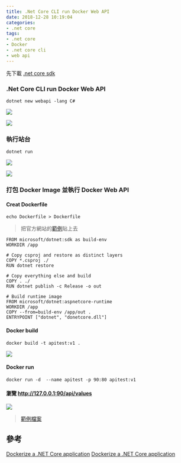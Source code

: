 ```yaml
---
title: .Net Core CLI run Docker Web API
date: 2018-12-28 10:19:04
categories:
- .net core
tags:
- .net core
- Docker
- .net core cli
- web api
---
```


先下載 [.net core sdk](https://dotnet.microsoft.com/download)

### .Net Core CLI run Docker Web API
```
dotnet new webapi -lang C#
```
![](https://i.imgur.com/Cl6NlP2.png)

![](https://i.imgur.com/hmUgDAO.png)

### 執行站台
```
dotnet run
```
![](https://i.imgur.com/ZeOSddd.png)

![](https://i.imgur.com/97j7YQL.png)


### 打包 Docker Image 並執行 Docker Web API

#### Creat Dockerfile

```
echo Dockerfile > Dockerfile
```

 > 把官方網站的[範例](https://docs.docker.com/engine/examples/dotnetcore/)貼上去
```
FROM microsoft/dotnet:sdk as build-env
WORKDIR /app

# Copy csproj and restore as distinct layers
COPY *.csproj ./
RUN dotnet restore

# Copy everything else and build
COPY . ./
RUN dotnet publish -c Release -o out

# Build runtime image
FROM microsoft/dotnet:aspnetcore-runtime
WORKDIR /app
COPY --from=build-env /app/out .
ENTRYPOINT ["dotnet", "donetcore.dll"]
```

#### Docker build 

```
docker build -t apitest:v1 .
```
![](https://i.imgur.com/iN1NrFT.png)

#### Docker run
```
docker run -d  --name apitest -p 90:80 apitest:v1
```
#### 瀏覽 http://127.0.0.1:90/api/values

![](https://i.imgur.com/BfEQqZn.png)


> [範例檔案](https://github.com/ste5022424/donetcorewebapi)

## 參考
[Dockerize a .NET Core application](https://docs.microsoft.com/zh-tw/dotnet/core/tools/dotnet-new?tabs=netcore21)
[Dockerize a .NET Core application](https://docs.docker.com/engine/examples/dotnetcore/)